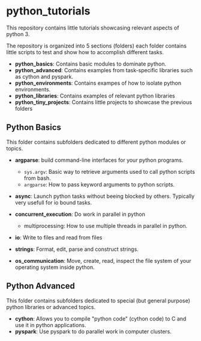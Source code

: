 # python_tutorials

This repository contains little tutorials showcasing relevant aspects of python 3.

The repository is organized into 5 sections (folders) each folder contains little scripts to test and show how to accomplish different tasks.

- **python_basics**: Contains basic modules to dominate python.
- **python_advanced**: Contains examples from  task-specific libraries such as cython and pyspark.
- **python_environments**: Contains exampes of how to isolate python environments.
- **python_libraries**: Contains examples of relevant python libraries
- **python_tiny_projects**: Contains little projects to showcase the previous folders



## Python Basics

This folder contains subfolders dedicated to different python modules or topics.

- **argparse**: build command-line interfaces for your python programs.
   - `sys.argv`: Basic way to retrieve arguments used to call python scripts from bash. 
   - `argparse`: How to pass keyword arguments to python scripts.

- **async**: Launch python tasks without beeing blocked by others. Typically very usefull for io bound tasks.

- **concurrent_execution**: Do work in parallel in python
  - multiprocessing: How to use multiple threads in parallel in python.

- **io**: Write to files and read from files

- **strings**: Format, edit, parse and construct strings.

- **os_communication**: Move, create, read, inspect the file system of your operating system inside python.



## Python Advanced

This folder contains subfolders dedicated to special (but general purpose)  python libraries or advanced topics.

- **cython**:  Allows you to compile "python code" (cython code) to C and use it in python applications.
- **pyspark**: Use pyspark to do parallel work in computer clusters.

